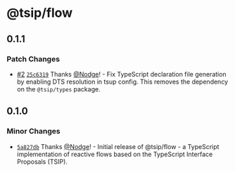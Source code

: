 # @tsip/flow

## 0.1.1

### Patch Changes

- [#2](https://github.com/Nodge/tsip-flow/pull/2) [`25c6319`](https://github.com/Nodge/tsip-flow/commit/25c63195e4a814e26f10e58e24de76bcda908496) Thanks [@Nodge](https://github.com/Nodge)! - Fix TypeScript declaration file generation by enabling DTS resolution in tsup config. This removes the dependency on the `@tsip/types` package.

## 0.1.0

### Minor Changes

- [`5a827db`](https://github.com/Nodge/tsip-flow/commit/5a827db7e0db71fd76655faf9635c649c8e37a7b) Thanks [@Nodge](https://github.com/Nodge)! - Initial release of @tsip/flow - a TypeScript implementation of reactive flows based on the TypeScript Interface Proposals (TSIP).
